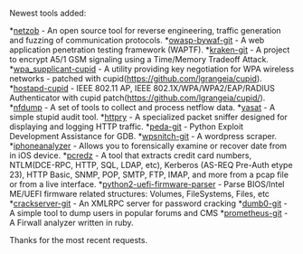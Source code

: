 Newest tools added: 

*[netzob](http://www.netzob.org/) - An open source tool for reverse engineering, traffic generation and fuzzing of communication protocols.
*[owasp-bywaf-git](https://github.com/depasonico/OWASP-ByWaf) - A web application penetration testing framework (WAPTF). 
*[kraken-git](https://opensource.srlabs.de/projects/a51-decrypt) - A project to encrypt A5/1 GSM signaling using a Time/Memory Tradeoff Attack.
*[wpa_supplicant-cupid](https://github.com/lgrangeia/cupid) - A utility providing key negotiation for WPA wireless networks - patched with cupid(https://github.com/lgrangeia/cupid).
*[hostapd-cupid](https://github.com/lgrangeia/cupid) - IEEE 802.11 AP, IEEE 802.1X/WPA/WPA2/EAP/RADIUS Authenticator with cupid patch(https://github.com/lgrangeia/cupid/).
*[nfdump](http://nfdump.sourceforge.net/) - A set of tools to collect and process netflow data.
*[yasat](http://yasat.sourceforge.net/) - A simple stupid audit tool.
*[httpry](http://dumpsterventures.com/jason/httpry/) - A specialized packet sniffer designed for displaying and logging HTTP traffic.
*[peda-git](https://github.com/longld/peda) - Python Exploit Development Assistance for GDB.
*[wpsnitch-git](https://code.google.com/p/wpsnitch/) - A wordpress scraper.
*[iphoneanalyzer](http://www.crypticbit.com/zen/products/iphoneanalyzer) - Allows you to forensically examine or recover date from in iOS device.
*[pcredz](https://github.com/lgandx/PCredz) - A tool that extracts credit card numbers, NTLM(DCE-RPC, HTTP, SQL, LDAP, etc), Kerberos (AS-REQ Pre-Auth etype 23), HTTP Basic, SNMP, POP, SMTP, FTP, IMAP, and more from a pcap file or from a live interface.
*[python2-uefi-firmware-parser](https://github.com/theopolis/uefi-firmware-parser) - Parse BIOS/Intel ME/UEFI firmware related structures: Volumes, FileSystems, Files, etc
*[crackserver-git](https://github.com/averagesecurityguy/crack) - An XMLRPC server for password cracking
*[dumb0-git](https://github.com/0verl0ad/Dumb0) - A simple tool to dump users in popular forums and CMS
*[prometheus-git](https://github.com/averagesecurityguy/prometheus) - A Firwall analyzer written in ruby.


Thanks for the most recent requests.
